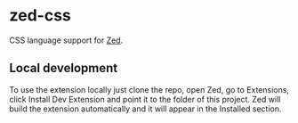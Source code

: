 # zed-css

CSS language support for [Zed](https://zed.dev/).

## Local development

To use the extension locally just clone the repo, open Zed, go to Extensions, click Install Dev Extension and point it to the folder of this project. Zed will build the extension automatically and it will appear in the Installed section.
